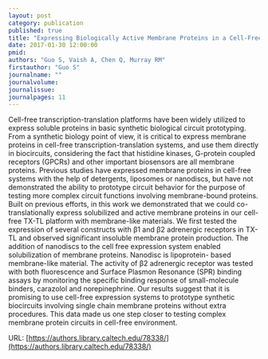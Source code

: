 ```yaml
---
layout: post
category: publication
published: true
title: "Expressing Biologically Active Membrane Proteins in a Cell-Free Transcription-Translation Platform"
date: 2017-01-30 12:00:00
pmid: 
authors: "Guo S, Vaish A, Chen Q, Murray RM"
firstauthor: "Guo S"
journalname: ""
journalvolume: 
journalissue: 
journalpages: 11
---
```


Cell-free transcription-translation platforms have been widely utilized to express soluble proteins in basic synthetic biological circuit prototyping. From a synthetic biology point of view, it is critical to express membrane proteins in cell-free transcription-translation systems, and use them directly in biocircuits, considering the fact that histidine kinases, G-protein coupled receptors (GPCRs) and other important biosensors are all membrane proteins. Previous studies have expressed membrane proteins in cell-free systems with the help of detergents, liposomes or nanodiscs, but have not demonstrated the ability to prototype circuit behavior for the purpose of testing more complex circuit functions involving membrane-bound proteins. Built on previous efforts, in this work we demonstrated that we could co-translationally express solubilized and active membrane proteins in our cell-free TX-TL platform with membrane-like materials. We first tested the expression of several constructs with β1 and β2 adrenergic receptors in TX-TL and observed significant insoluble membrane protein production. The addition of nanodiscs to the cell free expression system enabled solubilization of membrane proteins. Nanodisc is lipoprotein- based membrane-like material. The activity of β2 adrenergic receptor was tested with both fluorescence and Surface Plasmon Resonance (SPR) binding assays by monitoring the specific binding response of small-molecule binders, carazolol and norepinephrine. Our results suggest that it is promising to use cell-free expression systems to prototype synthetic biocircuits involving single chain membrane proteins without extra procedures. This data made us one step closer to testing complex membrane protein circuits in cell-free environment.

URL: [https://authors.library.caltech.edu/78338/](https://authors.library.caltech.edu/78338/)
